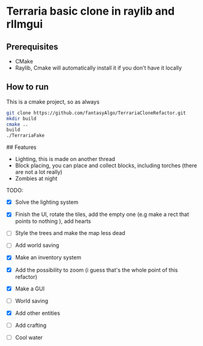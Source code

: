 # Terraria basic clone in raylib and rlImgui

## Prerequisites
- CMake
- Raylib, Cmake will automatically install it if you don't have it locally
## How to run
This is a cmake project, so as always
```bash
git clone https://github.com/fantasyAlgo/TerrariaCloneRefactor.git
mkdir build
cmake ..
build
./TerrariaFake
```
## Features
- Lighting, this is made on another thread
- Block placing, you can place and collect blocks, including torches (there are not a lot really)
- Zombies at night

TODO:
- [x] Solve the lighting system
- [x] Finish the UI, rotate the tiles, add the empty one (e.g make a rect that points to nothing ), add hearts
- [ ] Style the trees and make the map less dead
- [ ] Add world saving
- [x] Make an inventory system
- [x] Add the possibility to zoom (i guess that's the whole point of this refactor)
- [x] Make a GUI
- [ ] World saving
- [x] Add other entities
- [ ] Add crafting
- [ ] Cool water


